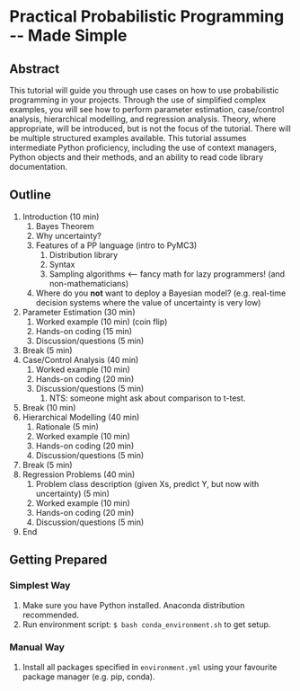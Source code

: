 # Practical Probabilistic Programming -- Made Simple

## Abstract

This tutorial will guide you through use cases on how to use probabilistic programming in your projects. Through the use of simplified complex examples, you will see how to perform parameter estimation, case/control analysis, hierarchical modelling, and regression analysis. Theory, where appropriate, will be introduced, but is not the focus of the tutorial. There will be multiple structured examples available. This tutorial assumes intermediate Python proficiency, including the use of context managers, Python objects and their methods, and an ability to read code library documentation.

## Outline

1. Introduction (10 min)
    1. Bayes Theorem
    1. Why uncertainty?
    1. Features of a PP language (intro to PyMC3)
        1. Distribution library
        1. Syntax
        1. Sampling algorithms <-- fancy math for lazy programmers! (and non-mathematicians)
    1. Where do you **not** want to deploy a Bayesian model? (e.g. real-time decision systems where the value of uncertainty is very low)
1. Parameter Estimation (30 min)
    1. Worked example (10 min) (coin flip)
    1. Hands-on coding (15 min)
    1. Discussion/questions (5 min)
1. Break (5 min)
1. Case/Control Analysis (40 min)
    1. Worked example (10 min)
    1. Hands-on coding (20 min)
    1. Discussion/questions (5 min)
        1. NTS: someone might ask about comparison to t-test.
1. Break (10 min)
1. Hierarchical Modelling (40 min)
    1. Rationale (5 min)
    1. Worked example (10 min)
    1. Hands-on coding (20 min)
    1. Discussion/questions (5 min)
1. Break (5 min)
1. Regression Problems (40 min)
    1. Problem class description (given Xs, predict Y, but now with uncertainty) (5 min)
    1. Worked example (10 min)
    1. Hands-on coding (20 min)
    1. Discussion/questions (5 min)
1. End

## Getting Prepared

### Simplest Way

1. Make sure you have Python installed. Anaconda distribution recommended.
1. Run environment script: `$ bash conda_environment.sh` to get setup.

### Manual Way

1. Install all packages specified in `environment.yml` using your favourite package manager (e.g. pip, conda).
